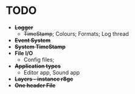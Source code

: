 # TODO

- **~~Logger~~**
  - ~~TimeStamp~~; Colours; Formats; Log thread
- **~~Event System~~**
- **~~System TimeStamp~~**
- **File I/O**
  - Config files; 
- **~~Application types~~**
  - Editor app, Sound app
- **~~Layers - instance r8ge~~**
- **~~One header File~~**
